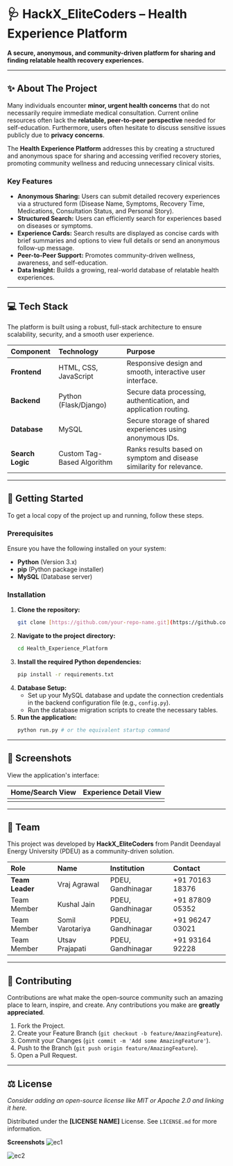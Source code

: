 # 🩺 HackX_EliteCoders – Health Experience Platform

**A secure, anonymous, and community-driven platform for sharing and finding relatable health recovery experiences.**

---

## ✨ About The Project

Many individuals encounter **minor, urgent health concerns** that do not necessarily require immediate medical consultation. Current online resources often lack the **relatable, peer-to-peer perspective** needed for self-education. Furthermore, users often hesitate to discuss sensitive issues publicly due to **privacy concerns**.

The **Health Experience Platform** addresses this by creating a structured and anonymous space for sharing and accessing verified recovery stories, promoting community wellness and reducing unnecessary clinical visits.

### Key Features

* **Anonymous Sharing:** Users can submit detailed recovery experiences via a structured form (Disease Name, Symptoms, Recovery Time, Medications, Consultation Status, and Personal Story).
* **Structured Search:** Users can efficiently search for experiences based on diseases or symptoms.
* **Experience Cards:** Search results are displayed as concise cards with brief summaries and options to view full details or send an anonymous follow-up message.
* **Peer-to-Peer Support:** Promotes community-driven wellness, awareness, and self-education.
* **Data Insight:** Builds a growing, real-world database of relatable health experiences.

---

## 💻 Tech Stack

The platform is built using a robust, full-stack architecture to ensure scalability, security, and a smooth user experience.

| Component | Technology | Purpose |
| :--- | :--- | :--- |
| **Frontend** | HTML, CSS, JavaScript | Responsive design and smooth, interactive user interface. |
| **Backend** | Python (Flask/Django) | Secure data processing, authentication, and application routing. |
| **Database** | MySQL | Secure storage of shared experiences using anonymous IDs. |
| **Search Logic** | Custom Tag-Based Algorithm | Ranks results based on symptom and disease similarity for relevance. |

---

## 🚀 Getting Started

To get a local copy of the project up and running, follow these steps.

### Prerequisites

Ensure you have the following installed on your system:

* **Python** (Version 3.x)
* **pip** (Python package installer)
* **MySQL** (Database server)

### Installation

1.  **Clone the repository:**
    ```bash
    git clone [https://github.com/your-repo-name.git](https://github.com/your-repo-name.git) # Replace with actual link
    ```
2.  **Navigate to the project directory:**
    ```bash
    cd Health_Experience_Platform
    ```
3.  **Install the required Python dependencies:**
    ```bash
    pip install -r requirements.txt
    ```
4.  **Database Setup:**
    * Set up your MySQL database and update the connection credentials in the backend configuration file (e.g., `config.py`).
    * Run the database migration scripts to create the necessary tables.
5.  **Run the application:**
    ```bash
    python run.py # or the equivalent startup command
    ```

---

## 📸 Screenshots

View the application's interface:

| Home/Search View | Experience Detail View |
| :---: | :---: |
|  |  |

---

## 👤 Team

This project was developed by **HackX_EliteCoders** from Pandit Deendayal Energy University (PDEU) as a community-driven solution.

| Role | Name | Institution | Contact |
| :--- | :--- | :--- | :--- |
| **Team Leader** | Vraj Agrawal | PDEU, Gandhinagar | +91 70163 18376 |
| Team Member | Kushal Jain | PDEU, Gandhinagar | +91 87809 05352 |
| Team Member | Somil Varotariya | PDEU, Gandhinagar | +91 96247 03021 |
| Team Member | Utsav Prajapati | PDEU, Gandhinagar | +91 93164 92228 |

---

## 🤝 Contributing

Contributions are what make the open-source community such an amazing place to learn, inspire, and create. Any contributions you make are **greatly appreciated**.

1.  Fork the Project.
2.  Create your Feature Branch (`git checkout -b feature/AmazingFeature`).
3.  Commit your Changes (`git commit -m 'Add some AmazingFeature'`).
4.  Push to the Branch (`git push origin feature/AmazingFeature`).
5.  Open a Pull Request.

---

## ⚖️ License

*Consider adding an open-source license like MIT or Apache 2.0 and linking it here.*

Distributed under the **[LICENSE NAME]** License. See `LICENSE.md` for more information.

**Screenshots**
![ec1](https://github.com/user-attachments/assets/1367a938-2b41-45c6-9531-82a53b22dc30)

![ec2](https://github.com/user-attachments/assets/e50aabd9-cf9a-4152-a08b-6989cb536548)




